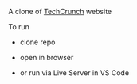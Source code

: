 
A clone of [TechCrunch](https://techcrunch.com/) website

To run
- clone repo
- open in browser

- or run via Live Server in VS Code 
